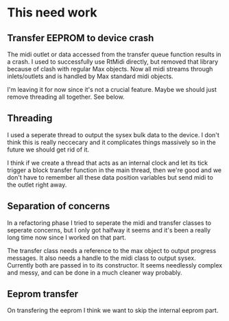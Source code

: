 # This need work

## Transfer EEPROM to device crash
The midi outlet or data accessed from the transfer queue function results in a crash. I used to successfully use RtMidi directly, but removed that library because of clash with regular Max objects. Now all midi streams through inlets/outlets and is handled by Max standard midi objects.

I'm leaving it for now since it's not a crucial feature. Maybe we should just remove threading all together. See below.

## Threading

I used a seperate thread to output the sysex bulk data to the device. I don't think this is really neccecary and it complicates things massively so in the future we should get rid of it.

I think if we create a thread that acts as an internal clock and let its tick trigger a block transfer function in the main thread, then we're good and we don't have to remember all these data position variables but send midi to the outlet right away.

## Separation of concerns
In a refactoring phase I tried to seperate the midi and transfer classes to seperate concerns, but I only got halfway it seems and it's been a really long time now since I worked on that part.

The transfer class needs a reference to the max object to output progress messages. It also needs a handle to the midi class to output sysex. Currently both are passed in to its constructor. It seems needlessly complex and messy, and can be done in a much cleaner way probably.

## Eeprom transfer
On transfering the eeprom I think we want to skip the internal eeprom part.

